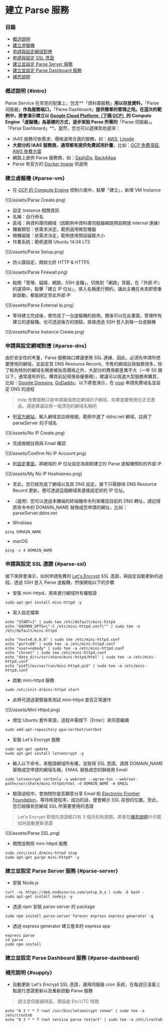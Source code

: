 # 建立  Parse 服務

### 目錄

* [概述說明](#intro)
* [建立虛擬機](#parse-vm)
* [申請與設定網域對應](#parse-dns)
* [申請與設定 SSL 憑證](#parse-ssl)
* [建立並設定 Parse Server 服務](#parse-server)
* [建立並設定 Parse Dashboard 服務](#parse-dashboard)
* [補充說明](#supply)

### 概述說明 {#intro}

Parse Service 在常見的配置上，包含**「資料庫服務」**用以存放資料，**「Parse 伺服器」**作為服務端口，**「Parse Dashboard」**提供簡單的管理之用。在這次的範例中，將會演示建立以 [Google Cloud Platform（下稱 GCP）](https://cloud.google.com/)的 Compute Engine「虛擬機」為基礎的方式，逐步架設 Parse 所需的**「Parse 伺服器」**、**「Parse Dashboard」**。當然，您也可以選擇其他選項：
* IAAS 服務可依需求、價格選用合適的服務，如：[AWS](https://aws.amazon.com/), [Linode](https://www.linode.com/)
* **大部分的 IAAS 服務商，通常都有提供免費試用計畫**，比如：[GCP 免費項目](https://cloud.google.com/free/), [AWS 免費方案](https://aws.amazon.com/tw/free/)
* 網路上直供 Parse 服務商，如：[SashiDo](https://www.sashido.io/), [Back4App](https://www.back4app.com/)
* Parse 有官方的 [Docker Image](https://hub.docker.com/r/parseplatform/parse-server/) 供選用

### 建立虛擬機 {#parse-vm}

* 在 [GCP 的 Compute Engine](https://console.cloud.google.com/compute) 控制介面中，點擊「建立」，新增 VM Instance

![](/assets/Parse Create.png)

* 設定 Instance 相關資訊
 * 名稱：自行命名
 * 區域：與資料庫同網域（因範例中資料庫伺服器網路預設開放 internal 連線）
 * 機器類型：依需求決定，範例選用微型機器
 * 開機磁碟：依需求決定，範例使用預設磁碟大小
 * 作業系統：範例選用 Ubuntu 14.04 LTS

![](/assets/Parse Setup.png)

* 防火牆設定，開啟允許 HTTP & HTTPS

![](/assets/Parse Firewall.png)

* 點開「管理、磁碟、網路、SSH 金鑰」，切換到「網路」頁籤，在「外部 IP」的選項中，點擊「建立 IP 位址」，填入名稱進行預約，讓此主機在未來即使重新啟動，都能綁定至此外部 IP

![](/assets/Parse External Ip.png)

* 等待建立完成後，便完成了一台虛擬機的啟用。爾後可以在此畫面，管理所有建立的虛擬機。也可透過後方的按鈕，直接透過 SSH 登入到每一台虛擬機

![](/assets/Parse Instance Create.png)

### 申請與設定網域對應 {#parse-dns}

由於安全性的考量，Parse 服務端口建議使用 SSL 連線，因此，必須先申請所想要使用的網域，並設定其 DNS Resource Record。市售的網域註冊服務很多，除了較為特別的網域名稱會被抬高價格之外，大部分的費用都差異不大（一年 50 鎂以下，通常還有折扣，購買前記得搜尋優惠碼），建議可以挑選大型服務來購買，比如：[Google Domains](https://domains.google), [GoDaddy](https://godaddy.com)。以下將會演示，在 [noip](https://www.noip.com) 申請免費域名並設定 DNS 的過程

> noip 免費服務只能申請幾個限定網域的子網域，如果是要使用在正式產品，還是建議註冊一個漂亮的網域名稱吧

* 到[官方網站](https://www.noip.com/)，輸入網域並註冊帳號。範例中選了 ddns.net 網域，註冊了 parseServer 的子域名

![](/assets/No IP Create.png)

* 完成帳號註冊與 Email 確認

![](/assets/Confirm No IP Account.png)

* 到[設定畫面](https://my.noip.com/#!/dynamic-dns)，將網域的 IP 位址設定為剛剛建立的 Parse 虛擬機預約的外部 IP

![](/assets/My No IP Hostnames.png)

* 至此，您已經完成了網域以及其 DNS 設定。接下只需靜待 DNS Resource Record 更新，便可透過這個網域來連接設定好的 IP 位址。

* （選用）您可以透過本機端的終端機命令列來確認目前的 DNS 轉址，請記得將命令中的  DOMAIN_NAME 替換成您申請的網址，比如：parseServer.ddns.net

 * Windows
 
 ```
 ping DOMAIN_NAME
 ```
 
 * macOS
 
 ```
 ping -c 4 DOMAIN_NAME
 ```

### 申請與設定 SSL 憑證 {#parse-ssl}

接下來將會演示，如何申請免費的 [Let's Encrypt](https://letsencrypt.org/) SSL 憑證，與設定自動更新的過程。透過 SSH 登入 Parse 虛擬機，然後開始以下的步驟

* 安裝 mini-httpd，用來進行網域所有權驗證

```
sudo apt-get install mini-httpd -y
```

* 寫入設定檔案

```
echo "START=1" | sudo tee /etc/default/mini-httpd
echo "DAEMON_OPTS=\"-C /etc/mini-httpd.conf\"" | sudo tee -a /etc/default/mini-httpd

echo "host=0.0.0.0" | sudo tee /etc/mini-httpd.conf
echo "port=80" | sudo tee -a /etc/mini-httpd.conf
echo "user=nobody" | sudo tee -a /etc/mini-httpd.conf
echo "chroot" | sudo tee /etc/mini-httpd.conf
echo "data_dir=/usr/share/mini-httpd/html" | sudo tee -a /etc/mini-httpd.conf
echo "pidfile=/var/run/mini-httpd.pid" | sudo tee -a /etc/mini-httpd.conf
```

* 啟動 mini-httpd 服務

```
sudo /etc/init.d/mini-httpd start
```

* 此時可透過瀏覽器來測試 mini-httpd 是否正常運作

![](/assets/Mini Httpd.png)

* 增加 Ubuntu 套件來源，過程中需按下［Enter］來同意繼續

```
sudo add-apt-repository ppa:certbot/certbot
```

* 安裝 Let's Encrypt 服務

```
sudo apt-get update
sudo apt-get install letsencrypt -y
```

* 輸入以下命令，來驗證網域所有權，並取得 SSL 憑證。請將 DOMAIN_NAME 替換成您申請的網域名稱，EMAIL 替換成您的聯絡用 Email

```
sudo letsencrypt certonly -a webroot --agree-tos --webroot-path=/usr/share/mini-httpd/html -d DOMAIN_NAME -m EMAIL
```

* 驗證過程中，會詢問你是否願意分享 Email 給 [Electronic Frontier Foundation](https://zh.wikipedia.org/wiki/%E7%94%B5%E5%AD%90%E5%89%8D%E5%93%A8%E5%9F%BA%E9%87%91%E4%BC%9A)，等待核發程序，成功的話，便會顯示 SSL 存放的位置。至此，您已經擁有您網域 SSL 所需要使用的憑證

 > Let's Encrypt 核發的憑證都只有 3 個月的有效期，將會在[補充說明](#supply)中示範如何自動更新憑證

![](/assets/Parse SSL.png)

* 關閉並刪除 mini-httpd 服務

```
sudo /etc/init.d/mini-httpd stop
sudo apt-get purge mini-httpd* -y
```

### 建立並設定 Parse Server 服務 {#parse-server}

* 安裝 Node.js

```
curl -sL https://deb.nodesource.com/setup_8.x | sudo -E bash -
sudo apt-get install nodejs -y
```

* 透過 npm 安裝 parse-server 的 package

```
sudo npm install parse-server forever express express-generator -g
```

* 透過 express generator 建立基本的 express app

```
express parse
cd parse
sudo npm install
```

### 建立並設定 Parse Dashboard 服務 {#parse-dashboard}

### 補充說明 {#supply}

* 自動更新 Let's Encrypt SSL 憑證，運用伺服器 cron 系統，在每週日淩晨三點進行憑證更新以及重新啟動 Parse 服務

 > 請注意伺服器時區，預設是 Etc/UTC 時間

```
echo "0 3 * * 7 root /usr/bin/letsencrypt renew" | sudo tee -a /etc/crontab
echo "0 3 * * 7 root service parse restart" | sudo tee -a /etc/crontab
```